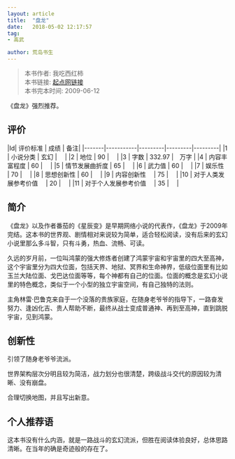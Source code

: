 ```yaml
---
layout: article
title:  "盘龙"
date:   2018-05-02 12:17:57
tag:
- 高武

author: 荒岛书生
---
```


> 本书作者:  我吃西红柿  
> 本书链接:  [起点网链接](https://book.qidian.com/info/1017141)  
> 本书完本时间: 2009-06-12

《盘龙》强烈推荐。
<!---more--->


## 评价

|Id| 评价标准   |  成绩 | 备注|
|-------|-----------|---------|---------|---------|
|1 | 小说分类        | 玄幻  |　 |
|2 | 地位            | 90  |　 |
|3 | 字数            | 332.97  |　万字 |
|4 | 内容丰富程度     | 60  |　 |
|5 | 情节发展曲折度    | 65  |　 |
|6 | 武力值          | 60  |　 |
|7 | 娱乐性           | 70  |　 |
|8 | 思想创新性       | 60  |　 |
|9 | 内容创新性　      | 75  |　 |
|10 | 对于人类发展参考价值　        | 20  |　 |
|11 | 对于个人发展参考价值　        | 35  |　 |

## 简介
《盘龙》以及作者番茄的《星辰变》是早期网络小说的代表作，《盘龙》于2009年完结。这本书的世界观、剧情相对来说较为简单，适合轻松阅读，没有后来的玄幻小说里那么多斗智，只有斗勇，热血、流畅、可读。

久远的岁月前，一位叫鸿蒙的强大修炼者创建了鸿蒙宇宙和宇宙里的四大至高神，这个宇宙里分为四大位面，包括天界、地狱、冥界和生命神界，低级位面里有比如玉兰大陆位面、戈巴达位面等等，每个神都有自己的位面。位面的概念是玄幻小说里的特色概念，类似于一个小型的独立宇宙空间，有自己独特的法则。

主角林雷·巴鲁克来自于一个没落的贵族家庭，在随身老爷爷的指导下，一路奋发努力、逢凶化吉、贵人帮助不断，最终从战士变成普通神、再到至高神，直到跳脱宇宙，见到鸿蒙。

## 创新性
引领了随身老爷爷流派。

世界架构层次分明且较为简洁，战力划分也很清楚，跨级战斗交代的原因较为清晰、没有崩盘。

合理切换地图，并且写出新意。

## 个人推荐语
这本书没有什么内涵，就是一路战斗的玄幻流派，但胜在阅读体验良好，总体思路清晰。在当年的确是奇迹般的存在了。
